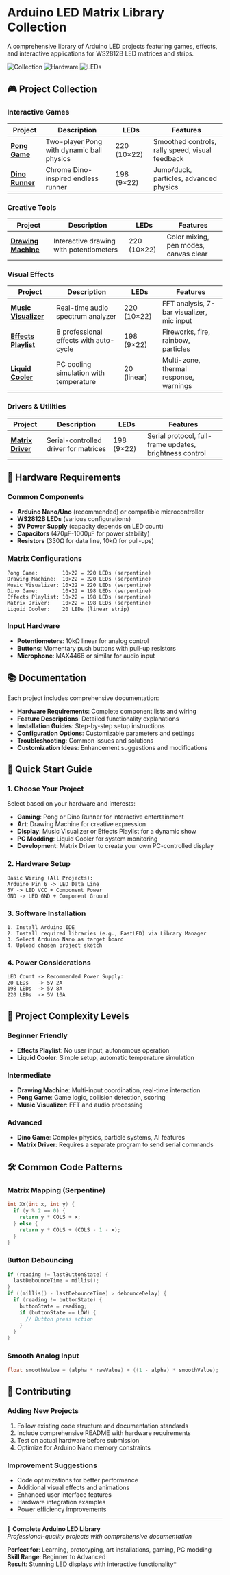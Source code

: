 # Arduino LED Matrix Library Collection

A comprehensive library of Arduino LED projects featuring games, effects, and interactive applications for WS2812B LED matrices and strips.

![Collection](https://img.shields.io/badge/Projects-7_Complete-brightgreen) ![Hardware](https://img.shields.io/badge/Hardware-Arduino_Nano-blue) ![LEDs](https://img.shields.io/badge/LEDs-WS2812B-orange)

## 🎮 Project Collection

### **Interactive Games**
| Project | Description | LEDs | Features |
|---|---|---|---|
| **[Pong Game](README_Pong_Game.md)** | Two-player Pong with dynamic ball physics | 220 (10×22) | Smoothed controls, rally speed, visual feedback |
| **[Dino Runner](README_Dino_Game.md)** | Chrome Dino-inspired endless runner | 198 (9×22) | Jump/duck, particles, advanced physics |

### **Creative Tools**
| Project | Description | LEDs | Features |  
|---|---|---|---|
| **[Drawing Machine](README_Drawing_Machine.md)** | Interactive drawing with potentiometers | 220 (10×22) | Color mixing, pen modes, canvas clear |

### **Visual Effects**
| Project | Description | LEDs | Features |
|---|---|---|---|
| **[Music Visualizer](README_Music_Visualizer.md)** | Real-time audio spectrum analyzer | 220 (10×22) | FFT analysis, 7-bar visualizer, mic input |
| **[Effects Playlist](README_LED_Effects_Playlist.md)** | 8 professional effects with auto-cycle | 198 (9×22) | Fireworks, fire, rainbow, particles |
| **[Liquid Cooler](README_Liquid_Cooler.md)** | PC cooling simulation with temperature | 20 (linear) | Multi-zone, thermal response, warnings |

### **Drivers & Utilities**
| Project | Description | LEDs | Features |
|---|---|---|---|
| **[Matrix Driver](README_MatrixDriver.md)** | Serial-controlled driver for matrices | 198 (9×22) | Serial protocol, full-frame updates, brightness control |


## 🔧 Hardware Requirements

### **Common Components**
- **Arduino Nano/Uno** (recommended) or compatible microcontroller
- **WS2812B LEDs** (various configurations)
- **5V Power Supply** (capacity depends on LED count)
- **Capacitors** (470µF-1000µF for power stability)
- **Resistors** (330Ω for data line, 10kΩ for pull-ups)

### **Matrix Configurations**
```
Pong Game:        10×22 = 220 LEDs (serpentine)
Drawing Machine:  10×22 = 220 LEDs (serpentine)
Music Visualizer: 10×22 = 220 LEDs (serpentine)
Dino Game:        10×22 = 198 LEDs (serpentine)
Effects Playlist: 10×22 = 198 LEDs (serpentine)
Matrix Driver:    10×22 = 198 LEDs (serpentine)
Liquid Cooler:    20 LEDs (linear strip)
```

### **Input Hardware**
- **Potentiometers**: 10kΩ linear for analog control
- **Buttons**: Momentary push buttons with pull-up resistors
- **Microphone**: MAX4466 or similar for audio input

## 📚 Documentation

Each project includes comprehensive documentation:

- **Hardware Requirements**: Complete component lists and wiring
- **Feature Descriptions**: Detailed functionality explanations  
- **Installation Guides**: Step-by-step setup instructions
- **Configuration Options**: Customizable parameters and settings
- **Troubleshooting**: Common issues and solutions
- **Customization Ideas**: Enhancement suggestions and modifications

## 🚀 Quick Start Guide

### **1. Choose Your Project**
Select based on your hardware and interests:
- **Gaming**: Pong or Dino Runner for interactive entertainment
- **Art**: Drawing Machine for creative expression  
- **Display**: Music Visualizer or Effects Playlist for a dynamic show
- **PC Modding**: Liquid Cooler for system monitoring
- **Development**: Matrix Driver to create your own PC-controlled display

### **2. Hardware Setup**
```
Basic Wiring (All Projects):
Arduino Pin 6 -> LED Data Line  
5V -> LED VCC + Component Power
GND -> LED GND + Component Ground
```

### **3. Software Installation**  
```
1. Install Arduino IDE
2. Install required libraries (e.g., FastLED) via Library Manager
3. Select Arduino Nano as target board
4. Upload chosen project sketch
```

### **4. Power Considerations**
```
LED Count -> Recommended Power Supply:
20 LEDs   -> 5V 2A
198 LEDs  -> 5V 8A  
220 LEDs  -> 5V 10A
```

## 🎯 Project Complexity Levels

### **Beginner Friendly**
- **Effects Playlist**: No user input, autonomous operation
- **Liquid Cooler**: Simple setup, automatic temperature simulation

### **Intermediate**
- **Drawing Machine**: Multi-input coordination, real-time interaction
- **Pong Game**: Game logic, collision detection, scoring
- **Music Visualizer**: FFT and audio processing

### **Advanced**  
- **Dino Game**: Complex physics, particle systems, AI features
- **Matrix Driver**: Requires a separate program to send serial commands

## 🛠️ Common Code Patterns

### **Matrix Mapping (Serpentine)**
```cpp
int XY(int x, int y) {
  if (y % 2 == 0) {
    return y * COLS + x;
  } else {  
    return y * COLS + (COLS - 1 - x);
  }
}
```

### **Button Debouncing**
```cpp
if (reading != lastButtonState) {
  lastDebounceTime = millis();
}
if ((millis() - lastDebounceTime) > debounceDelay) {
  if (reading != buttonState) {
    buttonState = reading;
    if (buttonState == LOW) {
      // Button press action
    }
  }
}
```

### **Smooth Analog Input**
```cpp
float smoothValue = (alpha * rawValue) + ((1 - alpha) * smoothValue);
```

## 🤝 Contributing

### **Adding New Projects**
1. Follow existing code structure and documentation standards
2. Include comprehensive README with hardware requirements
3. Test on actual hardware before submission
4. Optimize for Arduino Nano memory constraints

### **Improvement Suggestions**
- Code optimizations for better performance
- Additional visual effects and animations  
- Enhanced user interface features
- Hardware integration examples
- Power efficiency improvements

---

**🎉 Complete Arduino LED Library**  
*Professional-quality projects with comprehensive documentation*

**Perfect for**: Learning, prototyping, art installations, gaming, PC modding  
**Skill Range**: Beginner to Advanced  
**Result**: Stunning LED displays with interactive functionality*